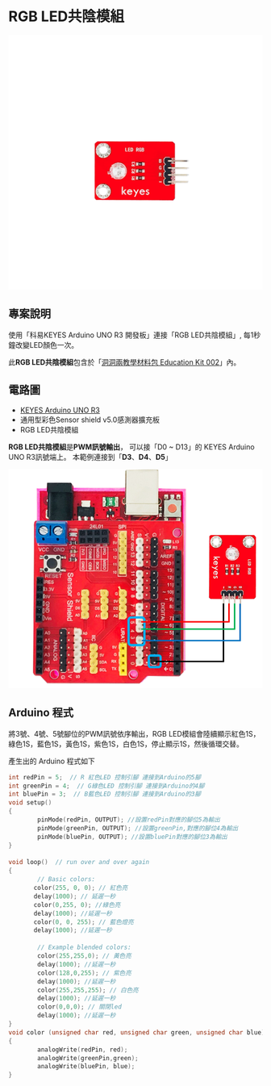 # RGB LED共陰模組

![](../../.gitbook/assets/01%20%283%29.png)

## 專案說明

使用「科易KEYES Arduino UNO R3 開發板」連接「RGB LED共陰模組」, 每1秒鐘改變LED顏色一次。

此**RGB LED共陰模組**包含於「[洞洞兩教學材料包 Education Kit 002](https://www.robotkingdom.com.tw/product/rk-education-kit-002/)」內。

## 電路圖

* [KEYES Arduino UNO R3 ](https://www.robotkingdom.com.tw/product/keyes-uno-r3/)
* 通用型彩色Sensor shield v5.0感測器擴充板
* RGB LED共陰模組

**RGB LED共陰模組**是**PWM訊號輸出**， 可以接「D0 ~ D13」的 KEYES Arduino UNO R3訊號端上。 本範例連接到「**D3**、**D4**、**D5**」

![](../../.gitbook/assets/02%20%284%29.png)

## Arduino 程式

將3號、4號、5號腳位的PWM訊號依序輸出，RGB LED模組會陸續顯示紅色1S，綠色1S，藍色1S，黃色1S，紫色1S，白色1S，停止顯示1S，然後循環交替。

產生出的 Arduino 程式如下

```c
int redPin = 5;  // R 紅色LED 控制引腳 連接到Arduino的5腳 
int greenPin = 4;  // G綠色LED 控制引腳 連接到Arduino的4腳
int bluePin = 3;  // B藍色LED 控制引腳 連接到Arduino的3腳    
void setup()    
{   
        pinMode(redPin, OUTPUT); //設置redPin對應的腳位5為輸出
        pinMode(greenPin, OUTPUT); //設置greenPin,對應的腳位4為輸出
        pinMode(bluePin, OUTPUT); //設置bluePin對應的腳位3為輸出
}    

void loop()  // run over and over again  
{    
        // Basic colors:  
       color(255, 0, 0); // 紅色亮
       delay(1000); // 延遲一秒 
       color(0,255, 0); //綠色亮
       delay(1000); //延遲一秒
       color(0, 0, 255); // 藍色燈亮  
       delay(1000); //延遲一秒

        // Example blended colors:  
        color(255,255,0); // 黃色亮  
        delay(1000); //延遲一秒      
        color(128,0,255); // 紫色亮  
        delay(1000); //延遲一秒
        color(255,255,255); // 白色亮
        delay(1000); //延遲一秒
        color(0,0,0); // 關閉led  
        delay(1000); //延遲一秒  
}          
void color (unsigned char red, unsigned char green, unsigned char blue)  //顏色控制函數 
{    
        analogWrite(redPin, red);   
        analogWrite(greenPin,green); 
        analogWrite(bluePin, blue); 
} 

```



